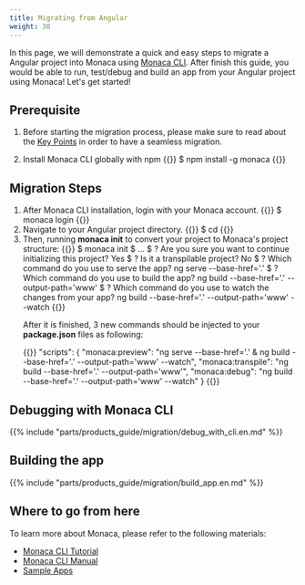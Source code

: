 ```yaml
---
title: Migrating from Angular
weight: 30
---
```


In this page, we will demonstrate a quick and easy steps to migrate a Angular project into Monaca using [Monaca CLI](/en/products_guide/monaca_cli/). After finish this guide, you would be able to run, test/debug and build an app from your Angular project using Monaca! Let's get started!


## Prerequisite

1. Before starting the migration process, please make sure to read about the [Key Points](/en/products_guide/migration/key_point/) in order to have a seamless migration.

2. Install Monaca CLI globally with npm
{{<highlight bash>}}
$ npm install -g monaca
{{</highlight>}}

## Migration Steps

<ol>

<li>
After Monaca CLI installation, login with your Monaca account. 
{{<highlight bash>}}
$ monaca login
{{</highlight>}}
</li>

<li>
Navigate to your Angular project directory.
{{<highlight bash>}}
$ cd <project dir>
{{</highlight>}}
</li>

<li>
Then, running <b>monaca init</b> to convert your project to Monaca's project structure:
{{<highlight bash>}}
$ monaca init
$ ...
$ ? Are you sure you want to continue initializing this project? Yes
$ ? Is it a transpilable project? No
$ ? Which command do you use to serve the app? ng serve --base-href='.'
$ ? Which command do you use to build the app? ng build --base-href='.' --output-path='www'
$ ? Which command do you use to watch the changes from your app? ng build --base-href='.' --output-path='www' --watch
{{</highlight>}}


After it is finished, 3 new commands should be injected to your <b>package.json</b> files as following:

{{<highlight javascript>}}
"scripts": {
    "monaca:preview": "ng serve --base-href='.' & ng build --base-href='.' --output-path='www' --watch",
    "monaca:transpile": "ng build --base-href='.' --output-path='www'",
    "monaca:debug": "ng build --base-href='.' --output-path='www' --watch"
}
{{</highlight>}}
</li>
</ol>

## Debugging with Monaca CLI
{{% include "parts/products_guide/migration/debug_with_cli.en.md" %}}

## Building the app
{{% include "parts/products_guide/migration/build_app.en.md" %}}

## Where to go from here

To learn more about Monaca, please refer to the following materials:

- [Monaca CLI Tutorial](/en/tutorials/monaca_cli/)
- [Monaca CLI Manual](/en/products_guide/monaca_cli/)
- [Sample Apps](/en/sampleapp/samples/)